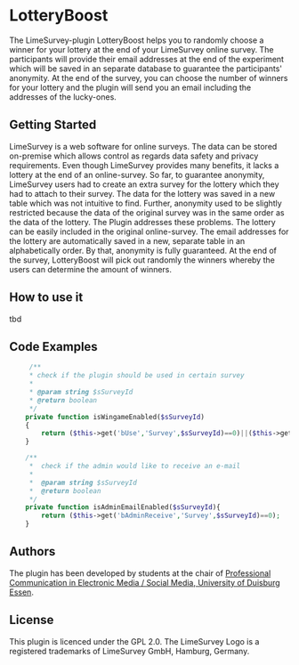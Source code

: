 # LotteryBoost

The LimeSurvey-plugin LotteryBoost helps you to randomly choose a winner for your lottery at the end of your LimeSurvey online survey. The participants will provide their email addresses at the end of the experiment which will be saved in an separate database to guarantee the participants' anonymity. At the end of the survey, you can choose the number of winners for your lottery and the plugin will send you an email including the addresses of the lucky-ones. 

## Getting Started

LimeSurvey is a web software for online surveys. The data can be stored on-premise which allows control as regards data safety and privacy requirements.
Even though LimeSurvey provides many benefits, it lacks a lottery at the end of an online-survey. So far, to guarantee anonymity, LimeSurvey users had to create an extra survey for the lottery which they had to attach to their survey. The data for the lottery was saved in a new table which was not intuitive to find. Further, anonymity used to be slightly restricted because the data of the original survey was in the same order as the data of the lottery. 
The Plugin addresses these problems. The lottery can be easily included in the original online-survey. The email addresses for the lottery are automatically saved in a new, separate table in an alphabetically order. By that, anonymity is fully guaranteed. At the end of the survey, LotteryBoost will pick out randomly the winners whereby the users can determine the amount of winners. 

## How to use it
tbd

## Code Examples
```php
	 /**
	 * check if the plugin should be used in certain survey
	 * 
	 * @param string $sSurveyId
	 * @return boolean
	 */
	private function isWingameEnabled($sSurveyId)
	{
	    return ($this->get('bUse','Survey',$sSurveyId)==0)||($this->get('bUse',null,null,$this->settings['bUse'])==0);
	}

	/**
	 *  check if the admin would like to receive an e-mail
	 *  
	 *  @param string $sSurveyId
	 *  @return boolean 
	 */
	private function isAdminEmailEnabled($sSurveyId){
	    return ($this->get('bAdminReceive','Survey',$sSurveyId)==0);
	}
```

## Authors

The plugin has been developed by students at the chair of [Professional Communication in Electronic Media / Social Media, University of Duisburg Essen](https://www.uni-due.de/proco/index_en.php).

## License

This plugin is licenced under the GPL 2.0.
The LimeSurvey Logo is a registered trademarks of LimeSurvey GmbH, Hamburg, Germany.

